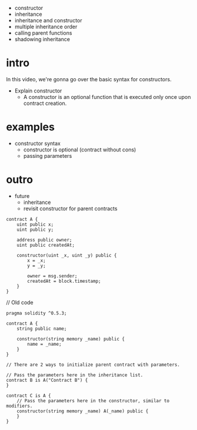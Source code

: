 - constructor
- inheritance
- inheritance and constructor
- multiple inheritance order
- calling parent functions
- shadowing inheritance

# intro

In this video, we're gonna go over the basic syntax for constructors.

- Explain constructor
  - A constructor is an optional function that is executed only once upon contract creation.

# examples

- constructor syntax
  - constructor is optional (contract without cons)
  - passing parameters

# outro

- future
  - inheritance
  - revisit constructor for parent contracts

```
contract A {
    uint public x;
    uint public y;

    address public owner;
    uint public createdAt;

    constructor(uint _x, uint _y) public {
        x = _x;
        y = _y;

        owner = msg.sender;
        createdAt = block.timestamp;
    }
}
```

// Old code

```
pragma solidity ^0.5.3;

contract A {
    string public name;

    constructor(string memory _name) public {
        name = _name;
    }
}

// There are 2 ways to initialize parent contract with parameters.

// Pass the parameters here in the inheritance list.
contract B is A("Contract B") {
}

contract C is A {
    // Pass the parameters here in the constructor, similar to modifiers.
    constructor(string memory _name) A(_name) public {
    }
}
```
